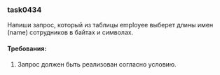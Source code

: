 
### task0434

Напиши запрос, который из таблицы employee выберет длины имен (name) сотрудников в байтах и символах.


#### Требования:
1.	Запрос должен быть реализован согласно условию.

